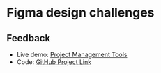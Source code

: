 # Figma design challenges

## Feedback 
- Live demo: [Project Management Tools](https://project-management-tools-05c05c.netlify.app/)
- Code: [GitHub Project Link](https://github.com/VentsiGeorgiev/HTML-CSS/tree/main/Figma%20Design/Project%20Management%20Tools)